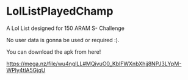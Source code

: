 # LolListPlayedChamp
A Lol List designed for 150 ARAM S- Challenge

No user data is gonna be used or required :).

You can download the apk from here!

https://mega.nz/file/wu4ngILL#MQivuO0_KblFWXnbXhjj8NPJ3LYpM-WPly4tlA5GjqU
